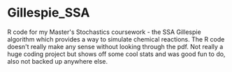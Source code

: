# Gillespie_SSA
R code for my Master's Stochastics coursework - the SSA Gillespie algorithm which provides a way to simulate chemical reactions.
The R code doesn't really make any sense without looking through the pdf.
Not really a huge coding project but shows off some cool stats and was good fun to do, also not backed up anywhere else.
